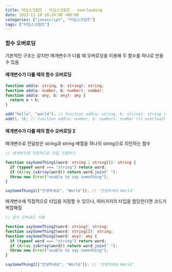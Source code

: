 ```yaml
---
title: 타입스크립트 - 타입스크립트 - overloading
date: 2023-11-18 18:24:00 +09:00
categories: ["javascript", "타입스크립트"]
tags: ["타입스크립트"]
---
```


### 함수 오버로딩

기본적인 구조는 같지만 매개변수가 다를 때 오버로딩을 이용해 두 함수를 하나로 만들 수 있음

#### 매개변수가 다를 때의 함수 오버로딩

```ts
function add(a: string, b: string): string;
function add(a: number, b: number): number;
function add(a: any, b: any): any {
  return a + b;
}

add("hello", "world"); // function add(a: string, b: string): string (+1 overload)
add(1, 3); // function add(a: number, b: number): number (+1 overload)
```

#### 매개변수가 다를 때의 함수 오버로딩 2

매개변수로 전달받은 string과 string 배열을 하나의 string으로 리턴하는 함수

```ts
// 매개변수에 직접적으로 타입 지정하기

function saySomeThing1(word: string | string[]): string {
  if (typeof word === "string") return word;
  if (Array.isArray(word)) return word.join(" ");
  throw new Error("unable to say something");
}

saySomeThing1(["안녕하세요", "World"]); // '안녕하세요 World'
```

매개변수에 직접적으로 타입을 지정할 수 있으나, 여러가지의 타입을 할당한다면 코드가 복잡해짐

```ts
// 함수 오버로드 사용

function saySomeThing2(word: string): string;
function saySomeThing2(word: string[]): string;
function saySomeThing2(word: any): any {
  if (typeof word === "string") return word;
  if (Array.isArray(word)) return word.join(" ");
  throw new Error("unable to say something");
}

saySomeThing2(["안녕하세요", "World"]); // '안녕하세요 World'
```
